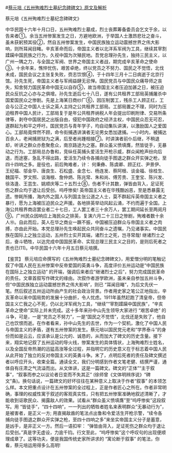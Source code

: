 #[蔡元培《五卅殉难烈士墓纪念碑碑文》原文及解析](https://www.vrrw.net/wx/9992.html)

蔡元培《五卅殉难烈士墓纪念碑碑文》

中华民国十六年十月口日，五卅殉难烈士墓成，烈士丧葬筹备委员会乞文于余，以告来者①。余当五卅惨案发生之日，方避地欧洲，于举国人士激昂悲壮之奋斗，虽未获躬预其役②，然自五卅惨案发生，中国民族独立运动震撼世界之伟大影响，则所耳闻目睹。辛亥革命而后，帝国主义者以北洋系军阀为工具，继续其宰割蹂躏中国民族之行为，久视中国为次殖民地。吾党总理孙先生，独持三民主义，以广州一隅之力，与全国之军阀、世界之帝国主义者战，期完成辛亥革命之使命③。十余年来，憔悴忧伤，艰苦卓绝，终以党员之不努力、国民之不觉悟，北伐未成，国民会议之主张复失败，赍志饮恨④，于十四年三月十二日病逝于北京行馆。孙先生死，帝国主义者与军阀益肆无忌惮。国民党员与中国民众痛导师之丧失，知舍努力国民革命中国无以自存⑤，故当帝国主义者压迫加甚之日，被压迫民众反抗之心亦与之俱增。孙先生逝后七十八日，遂有公共租界工部局英捕屠杀中国爱国民众之惨剧。先是上海某日商纱厂⑥，因压制罢工，残杀工人顾正红，工会与公正之中国人士诉之英人主持之公共租界工部局。工部局置之不理，同时为压迫租界中国人民计，工部局复于是年公共租界纳税人年会提出印刷附律、交易所条律等，剥夺中国居民之出版自由，侵犯中国政府之经济主权，中国民众忍无可忍，遂群起为和平之呼吁。国民党员与青年学子，均自动集队讲演，以激励国人之爱国心。工部局竟悍然不顾，命令街捕遇讲演者无论男女悉加逮捕。一小时内，被捕达百余人，老闸捕房狱为之满，后至者尚踵相接⑦。时讲演者前仆后继，不稍退却，听讲之群众亦愈聚愈众，南京路途为之塞。群众虽义愤填膺，然皆徒手，无暴动之行为。工部局总办鲁和，竞纵任英捕头爱活生开枪示威，群众闻枪声纷向后退，而途塞，急乱不得出路，爱活生乃续令各捕向徒手图退之群众开实弹之枪，至四十四响之多。是役也，前后殉难者，计： 何秉彝、陈虞卿、顾正红、尹景伊、王纪福、邬金华、唐良生、石松盛、金念七、杨连发、蔡阿根、谈金福、徐桂生、魏国平、罗文照、谈海根、詹仲炳、陈兆常、朱和尚、傅芳贵、王奎宝、陈兴发、徐洛逢、王芸生、姚顺庆等二十五烈士⑧，伤者不计其数，弹皆由背入，足证死伤之群众均于退让后受创。呜呼惨矣! 英帝国主义者在华残酷凶恶，至是悉暴露无遗。惨耗所播，海内外之国人与列国主张公道之人士，莫不群起斥英帝国主义者之暴行，愿为上海被压迫民众之声援。各地排英举动风起云涌，不约而遍于全国。上海公共租界商店罢业者二十七日，工人罢工者三十余万人，罢工期间延长至两阅月⑨。广州民众因响应上海民众之排英，复演六月二十三日之惨剧，殉难者数十余人⑩。自此而后，英人在华之商业一蹶不振，中国被压迫群众与帝国主义者之肉搏，亦由此开始。本党总理孙先生唤起民众共同奋斗之遗嘱，乃见诸事实。中国民族在国际上之独立运动，五卅烈士实开其端，诸烈士之死，岂寻常哉! 继诸烈士之后，奋斗牺牲，以达完成中国国民革命、实现总理三民主义之目的，是则后死者之责也已(11)。中华民国十六年十月五日蔡元培撰。



【鉴赏】 蔡元培应命撰写的《五卅殉难烈士墓纪念碑碑文》，用爱憎分明的笔触记叙了中国人民在五卅惨案中反帝爱国的英勇斗争，高度评价五卅运动是“中国民族在国际上之独立运动” 的开端，强调后来者应“继诸烈士之后”，努力完成国民革命的责任。文章首叙写作碑文的缘由。次叙作者游学欧洲，虽未亲自参加五卅斗争，但“中国民族独立运动震撼世界之伟大影响”，则已 “耳闻目睹”，为后文先伏一笔。然后叙述五卅运动所由产生的社会政治背景。作者用史家之笔公正地指出，辛亥革命以来中国局势的发展十分曲折，令人忧虑。1911年虽然赶跑了清皇帝，但帝国主义亡我之心不死，仍以北洋军阀为工具，“继续”“宰割蹂躏中国民族”，“辛亥革命之使命”实际上并未完成。这十多年来孙中山先生领导大家进行 “艰苦卓绝” 的斗争，可是，一是“党员之不努力”，一是“国民之不觉悟”，北伐还是失败了，他自己也饮恨而逝。在作者看来，孙中山先生的去世，作为一个契机，激化了中国人民与帝国主义的矛盾，遂有五卅惨案的发生。蔡元培以国民党元老和“学界泰斗”的身份而如是云云，应该承认是公允的、诚恳的，从而加大了碑文的历史含量。接下来，翔实地记叙了五卅运动的导火线，惨案发生的具体情状，上海殉难烈士姓名，以及全国反帝热潮的迅猛高涨等全过程，并指明它的历史意义在于标志着中国人民从此开始了独立的反对帝国主义的英勇斗争。末了，点明后死者的责任及碑文撰述者以呼应开头，收束全篇。通读全文，我们分明感到作者文笔老健、结撰严谨，通体自有庄肃之气流溢而出。从文体讲，这是一篇碑文。碑文的“正体”“主于叙事”，“叙事而参之以议论者日变而不失其正” (徐师曾《文体明辨序说》“碑文”条)。换句话说，一篇碑文的好坏往往在某种意义上取决于作者“叙事” 的本领怎么样。本文把重点设计在五卅惨案的全过程上，正是作者匠心之所在。作者非常明确，事理的权威性寓于叙述的客观真实性，只有把五卅惨案准确地叙述清晰了，才能收到讴歌民众、揭露敌人的效果。试看从“群众虽义愤填膺”至“呜呼惨矣”这段叙写。用 “皆徒手”，“四十四响”，一一列出的牺牲者姓名来表明群众“无暴动行为”，是被害者，是正义一方; 用直揭敌酋的笔法点出鲁和令爱活生开枪示警，“续令各捕向徒手图退之群众开实弹之枪，至四十四响之多”来坐实帝国主义分子是蓄意，是凶手，是非正义一方。然后一语扣牢： “弹皆由背入，足证死伤之群众均于退让后受创。”真是字无虚设，力逾千钧。行文至此，“呜呼惨矣”这个呼叹句的出现便顺理成章了。这等功夫，便是我国传统史家所讲求的 “寓论断于叙事” 的笔法，你看，蔡元培运用得多么高明!

